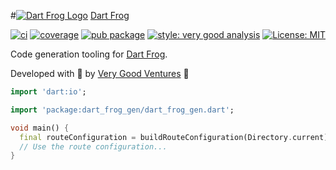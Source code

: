 #[![Dart Frog Logo][logo]][dart_frog_link] [Dart Frog][dart_frog_link]

[![ci][ci_badge]][ci_link]
[![coverage][coverage_badge]][ci_link]
[![pub package][pub_badge]][pub_link]
[![style: very good analysis][very_good_analysis_badge]][very_good_analysis_link]
[![License: MIT][license_badge]][license_link]

Code generation tooling for [Dart Frog][dart_frog_link].

Developed with 💙 by [Very Good Ventures][very_good_ventures_link] 🦄

```dart
import 'dart:io';

import 'package:dart_frog_gen/dart_frog_gen.dart';

void main() {
  final routeConfiguration = buildRouteConfiguration(Directory.current);
  // Use the route configuration...
}
```

[ci_badge]: https://github.com/VeryGoodOpenSource/dart_frog/actions/workflows/dart_frog_gen.yaml/badge.svg?branch=main
[ci_link]: https://github.com/VeryGoodOpenSource/dart_frog/actions/workflows/dart_frog_gen.yaml
[coverage_badge]: https://raw.githubusercontent.com/VeryGoodOpenSource/dart_frog/main/packages/dart_frog_gen/coverage_badge.svg
[dart_frog_link]: https://github.com/verygoodopensource/dart_frog
[dart_frog_link]: https://github.com/verygoodopensource/dart_frog
[license_badge]: https://img.shields.io/badge/license-MIT-blue.svg
[license_link]: https://opensource.org/licenses/MIT
[logo]: https://raw.githubusercontent.com/VeryGoodOpenSource/dart_frog/alestiago/readme-single-logo/assets/dart_frog_logo.png
[pub_badge]: https://img.shields.io/pub/v/dart_frog_gen.svg
[pub_link]: https://pub.dartlang.org/packages/dart_frog_gen
[very_good_analysis_badge]: https://img.shields.io/badge/style-very_good_analysis-B22C89.svg
[very_good_analysis_link]: https://pub.dev/packages/very_good_analysis
[very_good_ventures_link]: https://verygood.ventures
